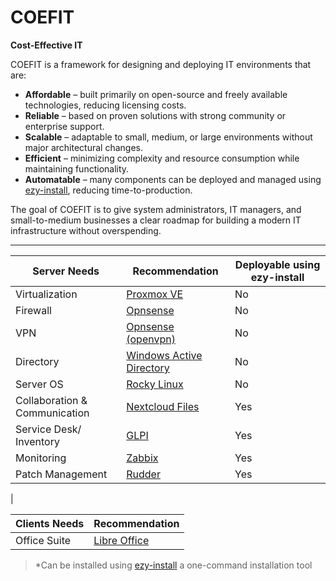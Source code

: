# COEFIT
**Cost-Effective IT**

COEFIT is a framework for designing and deploying IT environments that are:

- **Affordable** – built primarily on open-source and freely available technologies, reducing licensing costs.  
- **Reliable** – based on proven solutions with strong community or enterprise support.  
- **Scalable** – adaptable to small, medium, or large environments without major architectural changes.  
- **Efficient** – minimizing complexity and resource consumption while maintaining functionality.  
- **Automatable** – many components can be deployed and managed using [ezy-install](https://github.com/source-saraiva/ezy-install), reducing time-to-production.  

The goal of COEFIT is to give system administrators, IT managers, and small-to-medium businesses a clear roadmap for building a modern IT infrastructure without overspending.

---


| Server Needs       | Recommendation                                                                                                                                      | Deployable using ezy-install |
|--------------------|-----------------------------------------------------------------------------------------------------------------------------------------------------|------------------------------|
| Virtualization     | [Proxmox VE](https://www.proxmox.com/en/products/proxmox-virtual-environment/overview)                                                              | No                           |
| Firewall           |[Opnsense](https://opnsense.org/)                                                                                                                    | No                           |
| VPN                | [Opnsense (openvpn)](https://opnsense.org/)                                                                                                         | No                           |
| Directory          | [Windows Active Directory](https://www.microsoft.com/en-us/evalcenter/download-windows-server-2025?msockid=31e7aedfce22635a0767bb69cff662f3)        | No                           |
| Server OS          | [Rocky Linux](https://rockylinux.org/)                                                                                                              | No                           |
| Collaboration & Communication | [Nextcloud Files](https://nextcloud.com/files/)                                                                                          | Yes                          |
| Service Desk/ Inventory  | [GLPI](https://glpi-project.org/)                                                                                                             | Yes                          |
| Monitoring         | [Zabbix](https://www.zabbix.com/)                                                                                                                   | Yes                          |
| Patch Management   | [Rudder](https://www.rudder.io/)                                                                                                                    | Yes                          |
| 



| Clients Needs        | Recommendation                                                                                                                                          |
|----------------------|---------------------------------------------------------------------------------------------------------------------------------------------------------|
| Office Suite         | [Libre Office](https://www.libreoffice.org/)                                                                                                            |

> *Can be installed using [ezy-install](https://github.com/source-saraiva/ezy-install/) a one-command installation tool
